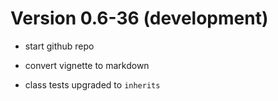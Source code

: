 # Version 0.6-36 (development)

* start github repo

* convert vignette to markdown

* class tests upgraded to `inherits`